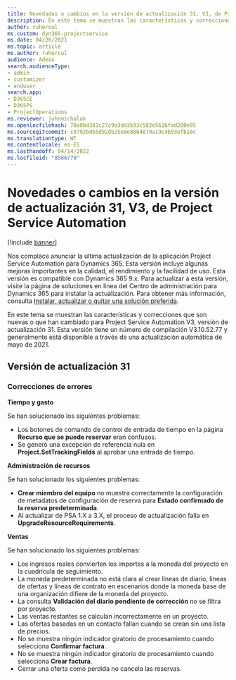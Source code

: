 ```yaml
---
title: Novedades o cambios en la versión de actualización 31, V3, de Project Service Automation
description: En este tema se muestran las características y correcciones que están disponibles en la versión de actualización 31, V3, de Project Service Automation.
author: ruhercul
ms.custom: dyn365-projectservice
ms.date: 04/26/2021
ms.topic: article
ms.author: ruhercul
audience: Admin
search.audienceType:
- admin
- customizer
- enduser
search.app:
- D365CE
- D365PS
- ProjectOperations
ms.reviewer: johnmichalak
ms.openlocfilehash: 70a8bd381c27c9a3dd3b33c582e5616fad280e95
ms.sourcegitcommit: c0792bd65d92db25e0e8864879a19c4b93efb10c
ms.translationtype: HT
ms.contentlocale: es-ES
ms.lasthandoff: 04/14/2022
ms.locfileid: "8586779"
---
```

# <a name="whats-new-or-changed-in-project-service-automation-update-release-31-v3"></a>Novedades o cambios en la versión de actualización 31, V3, de Project Service Automation

[!include [banner](../includes/psa-now-project-operations.md)]

Nos complace anunciar la última actualización de la aplicación Project Service Automation para Dynamics 365. Esta versión incluye algunas mejoras importantes en la calidad, el rendimiento y la facilidad de uso. Esta versión es compatible con Dynamics 365 9.x. Para actualizar a esta versión, visite la página de soluciones en línea del Centro de administración para Dynamics 365 para instalar la actualización. Para obtener más información, consulta [Instalar, actualizar o quitar una solución preferida](/power-platform/admin/install-remove-preferred-solution).

En este tema se muestran las características y correcciones que son nuevas o que han cambiado para Project Service Automation V3, versión de actualización 31. Esta versión tiene un número de compilación V3.10.52.77 y generalmente está disponible a través de una actualización automática de mayo de 2021.

## <a name="update-release-31"></a>Versión de actualización 31

### <a name="bug-fixes"></a>Correcciones de errores

**Tiempo y gasto**

Se han solucionado los siguientes problemas:

- Los botones de comando de control de entrada de tiempo en la página **Recurso que se puede reservar** eran confusos.
- Se generó una excepción de referencia nula en **Project.SetTrackingFields** al aprobar una entrada de tiempo.

**Administración de recursos**

Se han solucionado los siguientes problemas:

- **Crear miembro del equipo** no muestra correctamente la configuración de metadatos de configuración de reserva para **Estado confirmado de la reserva predeterminada**.
- Al actualizar de PSA 1.X a 3.X, el proceso de actualización falla en **UpgradeResourceRequirements**.


**Ventas**

Se han solucionado los siguientes problemas:

- Los ingresos reales convierten los importes a la moneda del proyecto en la cuadrícula de seguimiento.
- La moneda predeterminada no está clara al crear líneas de diario, líneas de ofertas y líneas de contrato en escenarios donde la moneda base de una organización difiere de la moneda del proyecto.
- La consulta **Validación del diario pendiente de corrección** no se filtra por proyecto.
- Las ventas restantes se calculan incorrectamente en un proyecto.
- Las ofertas basadas en un contacto fallan cuando se crean sin una lista de precios.
- No se muestra ningún indicador giratorio de procesamiento cuando selecciona **Confirmar factura**.
- No se muestra ningún indicador giratorio de procesamiento cuando selecciona **Crear factura**.
- Cerrar una oferta como perdida no cancela las reservas.







